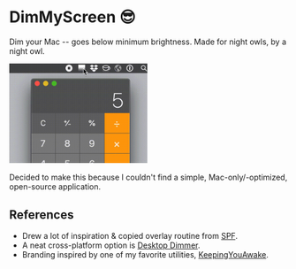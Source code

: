 # DimMyScreen 😎

Dim your Mac -- goes below minimum brightness. Made for night owls, by a night owl.

<img src="media/demo.gif" width="250" />

Decided to make this because I couldn't find a simple, Mac-only/-optimized, open-source application.

## References

- Drew a lot of inspiration & copied overlay routine from [SPF](https://github.com/tannerc/spf).
- A neat cross-platform option is [Desktop Dimmer](https://github.com/sidneys/desktop-dimmer).
- Branding inspired by one of my favorite utilities, [KeepingYouAwake](https://github.com/newmarcel/KeepingYouAwake).

